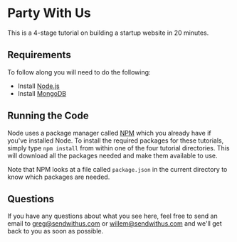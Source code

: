 Party With Us
=============

This is a 4-stage tutorial on building a startup website in 20 minutes.


Requirements
------------

To follow along you will need to do the following:

- Install [Node.js](http://nodejs.org/)
- Install [MongoDB](http://www.mongodb.org/downloads)


Running the Code
----------------

Node uses a package manager called [NPM](https://www.npmjs.org/) which you already have if
you've installed Node. To install the required packages for these tutorials, simply type
`npm install` from within one of the four tutorial directories. This will download all the 
packages needed and make them available to use.

Note that NPM looks at a file called `package.json` in the current directory to know which
packages are needed.


Questions
---------

If you have any questions about what you see here, feel free to send an email to
greg@sendwithus.com or willem@sendwithus.com and we'll get back to you as soon as possible.
